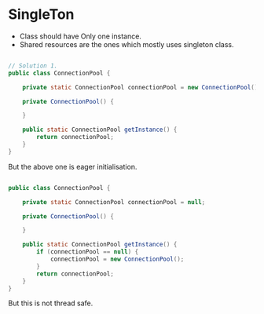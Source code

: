 # SingleTon

- Class should have Only one instance.
- Shared resources are the ones which mostly uses singleton class.

```java

// Solution 1.
public class ConnectionPool {

    private static ConnectionPool connectionPool = new ConnectionPool();

    private ConnectionPool() {

    }

    public static ConnectionPool getInstance() {
        return connectionPool;
    }
}

```

But the above one is eager initialisation.

```java

public class ConnectionPool {

    private static ConnectionPool connectionPool = null;

    private ConnectionPool() {

    }

    public static ConnectionPool getInstance() {
        if (connectionPool == null) {
            connectionPool = new ConnectionPool();
        }
        return connectionPool;
    }
}
```

But this is not thread safe.
